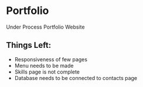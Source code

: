 # Portfolio
Under Process Portfolio Website

## Things Left:
- Responsiveness of few pages
- Menu needs to be made
- Skills page is not complete
- Database needs to be connected to contacts page

